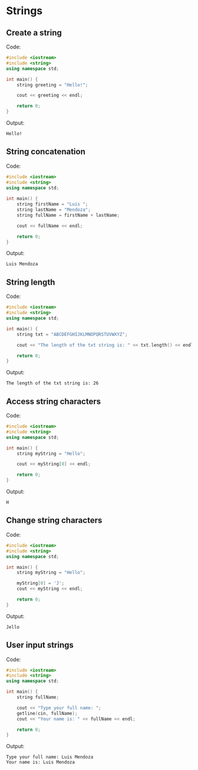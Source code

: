 # Strings

## Create a string

Code:

```cpp
#include <iostream>
#include <string>
using namespace std;

int main() {
    string greeting = "Hello!";

    cout << greeting << endl;

    return 0;
}
```

Output:

```text
Hello!
```

## String concatenation

Code:

```cpp
#include <iostream>
#include <string>
using namespace std;
 
int main() {
    string firstName = "Luis ";
    string lastName = "Mendoza";
    string fullName = firstName + lastName;

    cout << fullName << endl;

    return 0;
}
```

Output:

```text
Luis Mendoza
```

## String length

Code:

```cpp
#include <iostream>
#include <string>
using namespace std;

int main() {
    string txt = "ABCDEFGHIJKLMNOPQRSTUVWXYZ";

    cout << "The length of the txt string is: " << txt.length() << endl;

    return 0;
}
```

Output:

```text
The length of the txt string is: 26
```

## Access string characters

Code:

```cpp
#include <iostream>
#include <string>
using namespace std;

int main() {
    string myString = "Hello";

    cout << myString[0] << endl;

    return 0;
}
```

Output:

```text
H
```

## Change string characters

Code:

```cpp
#include <iostream>
#include <string>
using namespace std;

int main() {
    string myString = "Hello";

    myString[0] = 'J';
    cout << myString << endl;

    return 0;
}
```

Output:

```text
Jello
```

## User input strings

Code:

```cpp
#include <iostream>
#include <string>
using namespace std;

int main() {
    string fullName;

    cout << "Type your full name: ";
    getline(cin, fullName);
    cout << "Your name is: " << fullName << endl;

    return 0;
}
```

Output:

```text
Type your full name: Luis Mendoza
Your name is: Luis Mendoza
```